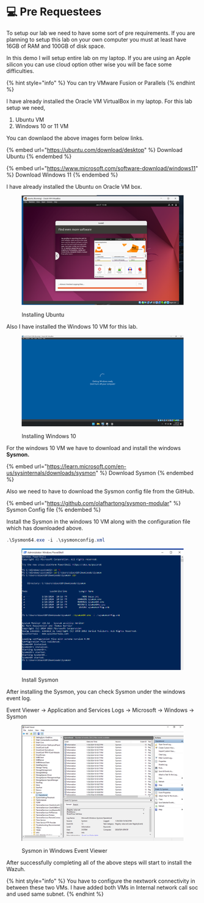 # 💻 Pre Requestees

To setup our lab we need to have some sort of pre requirements. If you are planning to setup this lab on your own computer you must at least have 16GB of RAM and 100GB of disk space.

In this demo I will setup entire lab on my laptop. If you are using an Apple silicon you can use cloud option other wise you will be face some difficulties.

{% hint style="info" %}
You can try VMware Fusion or Parallels
{% endhint %}

I have already installed the Oracle VM VirtualBox in my laptop. For this lab setup we need,

1. Ubuntu VM
2. Windows 10 or 11 VM

You can downlaod the above images form below links.

{% embed url="https://ubuntu.com/download/desktop" %}
Download Ubuntu
{% endembed %}

{% embed url="https://www.microsoft.com/software-download/windows11" %}
Download Windows 11
{% endembed %}

I have already installed the Ubuntu on Oracle VM box.

<figure><img src=".gitbook/assets/image (35).png" alt="" width="563"><figcaption><p>Installing Ubuntu</p></figcaption></figure>

Also I have installed the Windows 10 VM for this lab.

<figure><img src=".gitbook/assets/image (36).png" alt="" width="563"><figcaption><p>Installing Windows 10</p></figcaption></figure>

For the windows 10 VM we have to download and install the windows **Sysmon.**

{% embed url="https://learn.microsoft.com/en-us/sysinternals/downloads/sysmon" %}
Download Sysmon
{% endembed %}

Also we need to have to download the Sysmon config file from the GitHub.

{% embed url="https://github.com/olafhartong/sysmon-modular" %}
Sysmon Config file
{% endembed %}

Install the Sysmon in the windows 10 VM along with the configuration file which has downloaded above.

```powershell
.\Sysmon64.exe -i .\sysmonconfig.xml
```

<figure><img src=".gitbook/assets/image (34).png" alt="" width="563"><figcaption><p>Install Sysmon</p></figcaption></figure>

After installing the Sysmon, you can check Sysmon under the windows event log.

Event Viewer -> Application and Services Logs -> Microsoft -> Windows -> Sysmon

<figure><img src=".gitbook/assets/image (33).png" alt="" width="563"><figcaption><p>Sysmon in Windows Event Viewer</p></figcaption></figure>

After successfully completing all of the above steps will start to install the Wazuh.

{% hint style="info" %}
You have to configure the nextwork connectivity in between these two VMs.  I have added both VMs in Internal network call soc and used same subnet.
{% endhint %}
